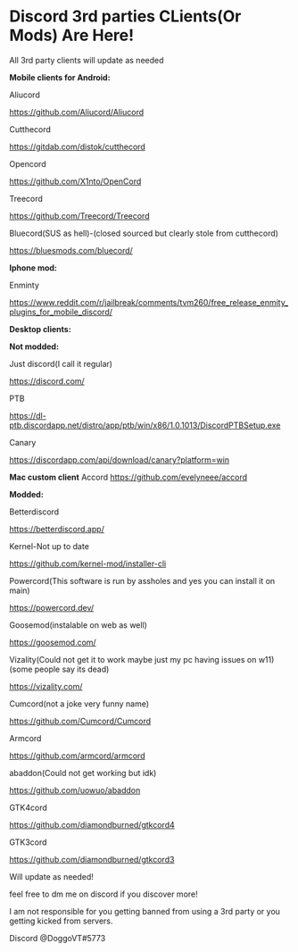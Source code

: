 # Discord 3rd parties CLients(Or Mods) Are Here!
All 3rd party clients will update as needed




**Mobile clients for Android:**

Aliucord

https://github.com/Aliucord/Aliucord

Cutthecord

https://gitdab.com/distok/cutthecord

Opencord

https://github.com/X1nto/OpenCord

Treecord

https://github.com/Treecord/Treecord

Bluecord(SUS as hell)-(closed sourced but clearly stole from cutthecord)

https://bluesmods.com/bluecord/



**Iphone mod:**

Enminty

https://www.reddit.com/r/jailbreak/comments/tvm260/free_release_enmity_plugins_for_mobile_discord/


**Desktop clients:**

**Not modded:**

Just discord(I call it regular)

https://discord.com/

PTB

https://dl-ptb.discordapp.net/distro/app/ptb/win/x86/1.0.1013/DiscordPTBSetup.exe

Canary

https://discordapp.com/api/download/canary?platform=win


**Mac custom client**
Accord
https://github.com/evelyneee/accord

**Modded:**

Betterdiscord

https://betterdiscord.app/

Kernel-Not up to date

https://github.com/kernel-mod/installer-cli

Powercord(This software is run by assholes and yes you can install it on main)

https://powercord.dev/

Goosemod(instalable on web as well)

https://goosemod.com/

Vizality(Could not get it to work maybe just my pc having issues on w11)(some people say its dead)

https://vizality.com/

Cumcord(not a joke very funny name)

https://github.com/Cumcord/Cumcord

Armcord

https://github.com/armcord/armcord

abaddon(Could not get working but idk)

https://github.com/uowuo/abaddon

GTK4cord

https://github.com/diamondburned/gtkcord4

GTK3cord

https://github.com/diamondburned/gtkcord3

Will update as needed!

feel free to dm me on discord if you discover more!

I am not responsible for you getting banned from using a 3rd party or you getting kicked from servers.

Discord @DoggoVT#5773

